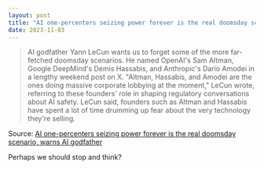 ```yaml
---
layout: post
title: "AI one-percenters seizing power forever is the real doomsday scenario, warns AI godfather"
date: 2023-11-03
---
```


> AI godfather Yann LeCun wants us to forget some of the more far-fetched
doomsday scenarios. He named OpenAI's Sam Altman, Google DeepMind's Demis
Hassabis, and Anthropic's Dario Amodei in a lengthy weekend post on X.
"Altman, Hassabis, and Amodei are the ones doing massive corporate lobbying
at the moment," LeCun wrote, referring to these founders' role in shaping
regulatory conversations about AI safety. LeCun said, founders such as
Altman and Hassabis have spent a lot of time drumming up fear about the
very technology they're selling.

Source: [AI one-percenters seizing power forever is the real doomsday
scenario, warns AI godfather](
https://www.businessinsider.com/sam-altman-and-demis-hassabis-just-want-to-control-ai-2023-10
)

Perhaps we should stop and think?

